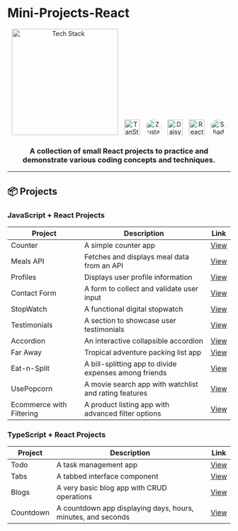 # Mini-Projects-React

<div align="center">
  <img src="https://skillicons.dev/icons?i=js,ts,react,tailwind,github,redux" alt="Tech Stack" width="240" style="margin: 0 5px;">
  <img src="https://tanstack.com/assets/logo-color-100w-br5_Ikqp.png" alt="TanStack" width="35" style="margin: 0 5px;">
  <img src="https://encrypted-tbn0.gstatic.com/images?q=tbn:ANd9GcRpHj4UwTW4ANSlNjzQOiiOqfDa6kal9RpF0A&s" alt="Zustand" width="35" style="margin: 0 5px; border-radius:50%">
  <img src="https://img.daisyui.com/images/daisyui/daisyui-logo-2000.png" alt="DaisyUI" width="35" style="margin: 0 5px;">
  <img src="https://react-hook-form.com/images/logo/react-hook-form-logo-only.svg" alt="React Hook Form" width="35" style="margin: 0 5px;">
  <img src="https://avatars.githubusercontent.com/u/139895814?v=4" alt="Shadcn UI" width="35" style="margin: 0 5px; border-radius:50%">  
</div>

<h3 align="center">
  A collection of small React projects to practice and demonstrate various coding concepts and techniques.
</h3>

---

## 📦 Projects

### JavaScript + React Projects

<div align="center">

| Project                  | Description                                           | Link                                                                                                                     |
| ------------------------ | ----------------------------------------------------- | ------------------------------------------------------------------------------------------------------------------------ |
| Counter                  | A simple counter app                                  | [View](https://github.com/soumadip-dev/Mini-Projects-React/blob/main/BASIC-PROJECT-JS-REACT/src/routes/Counter.jsx)      |
| Meals API                | Fetches and displays meal data from an API            | [View](https://github.com/soumadip-dev/Mini-Projects-React/blob/main/BASIC-PROJECT-JS-REACT/src/routes/Meals.lazy.jsx)   |
| Profiles                 | Displays user profile information                     | [View](https://github.com/soumadip-dev/Mini-Projects-React/blob/main/BASIC-PROJECT-JS-REACT/src/routes/Profiles.jsx)     |
| Contact Form             | A form to collect and validate user input             | [View](https://github.com/soumadip-dev/Mini-Projects-React/blob/main/BASIC-PROJECT-JS-REACT/src/routes/Form.jsx)         |
| StopWatch                | A functional digital stopwatch                        | [View](https://github.com/soumadip-dev/Mini-Projects-React/blob/main/BASIC-PROJECT-JS-REACT/src/routes/StopWatch.jsx)    |
| Testimonials             | A section to showcase user testimonials               | [View](https://github.com/soumadip-dev/Mini-Projects-React/blob/main/BASIC-PROJECT-JS-REACT/src/routes/Testimonials.jsx) |
| Accordion                | An interactive collapsible accordion                  | [View](https://github.com/soumadip-dev/Mini-Projects-React/blob/main/BASIC-PROJECT-JS-REACT/src/routes/Accordion.jsx)    |
| Far Away                 | Tropical adventure packing list app                   | [View](https://github.com/soumadip-dev/Mini-Projects-React/blob/main/BASIC-PROJECT-JS-REACT/src/routes/Far-away.jsx)     |
| Eat-n-Split              | A bill-splitting app to divide expenses among friends | [View](https://github.com/soumadip-dev/Mini-Projects-React/blob/main/BASIC-PROJECT-JS-REACT/src/routes/Eat-n-Split.jsx)  |
| UsePopcorn               | A movie search app with watchlist and rating features | [View](https://github.com/soumadip-dev/Mini-Projects-React/tree/main/usePopcorn-PROJECT-JS-REACT)                        |
| Ecommerce with Filtering | A product listing app with advanced filter options    | [View](https://github.com/soumadip-dev/Mini-Projects-React/tree/main/E-COMMERCE-FILTERING-PROJECT-JS-REACT)              |

</div>

### TypeScript + React Projects

<div align="center">

| Project   | Description                                                  | Link                                                                                                                        |
| --------- | ------------------------------------------------------------ | --------------------------------------------------------------------------------------------------------------------------- |
| Todo      | A task management app                                        | [View](https://github.com/soumadip-dev/Mini-Projects-React/blob/main/TYPESCRIPT-REACT-LEARNING/src/Components/TodoList.tsx) |
| Tabs      | A tabbed interface component                                 | [View](https://github.com/soumadip-dev/Mini-Projects-React/tree/main/TABS-PROJECT-TS-REACT)                                 |
| Blogs     | A very basic blog app with CRUD operations                   | [View](https://github.com/soumadip-dev/Mini-Projects-REACT/tree/main/BLOGS-PROJECT-TS-REACT)                                |
| Countdown | A countdown app displaying days, hours, minutes, and seconds | [View](https://github.com/soumadip-dev/Mini-Projects-React/tree/main/COUNTDOWN-PROJECT-TS-REACT)                            |

</div>
